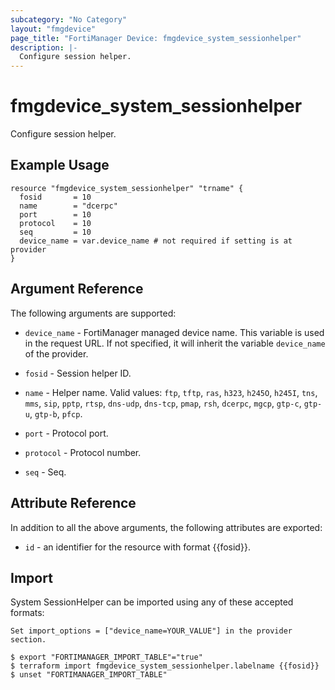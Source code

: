 ```yaml
---
subcategory: "No Category"
layout: "fmgdevice"
page_title: "FortiManager Device: fmgdevice_system_sessionhelper"
description: |-
  Configure session helper.
---
```


# fmgdevice_system_sessionhelper
Configure session helper.

## Example Usage

```hcl
resource "fmgdevice_system_sessionhelper" "trname" {
  fosid       = 10
  name        = "dcerpc"
  port        = 10
  protocol    = 10
  seq         = 10
  device_name = var.device_name # not required if setting is at provider
}
```

## Argument Reference


The following arguments are supported:

* `device_name` - FortiManager managed device name. This variable is used in the request URL. If not specified, it will inherit the variable `device_name` of the provider.

* `fosid` - Session helper ID.
* `name` - Helper name. Valid values: `ftp`, `tftp`, `ras`, `h323`, `h245O`, `h245I`, `tns`, `mms`, `sip`, `pptp`, `rtsp`, `dns-udp`, `dns-tcp`, `pmap`, `rsh`, `dcerpc`, `mgcp`, `gtp-c`, `gtp-u`, `gtp-b`, `pfcp`.

* `port` - Protocol port.
* `protocol` - Protocol number.
* `seq` - Seq.


## Attribute Reference

In addition to all the above arguments, the following attributes are exported:
* `id` - an identifier for the resource with format {{fosid}}.

## Import

System SessionHelper can be imported using any of these accepted formats:
```
Set import_options = ["device_name=YOUR_VALUE"] in the provider section.

$ export "FORTIMANAGER_IMPORT_TABLE"="true"
$ terraform import fmgdevice_system_sessionhelper.labelname {{fosid}}
$ unset "FORTIMANAGER_IMPORT_TABLE"
```

